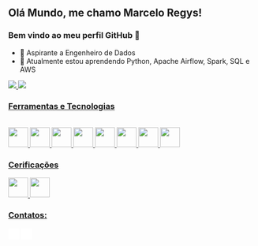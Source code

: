 ## Olá Mundo, me chamo Marcelo Regys! 
### Bem vindo ao meu perfil GitHub 👋
<!--
**marceloregys/marceloregys** is a ✨ _special_ ✨ repository because its `README.md` (this file) appears on your GitHub profile.

Here are some ideas to get you started:

- 🔭 I’m currently working on ...
- 🌱 I’m currently learning ...
- 👯 I’m looking to collaborate on ...
- 🤔 I’m looking for help with ...
- 💬 Ask me about ...
- 📫 How to reach me: ...
- 😄 Pronouns: ...
- ⚡ Fun fact: ...
-->

- 🔭 Aspirante a Engenheiro de Dados
- 🌱 Atualmente estou aprendendo Python, Apache Airflow, Spark, SQL e AWS

<div>
  <a href="https://github.com/marceloregys">
    <img loading="lazy" height="180em" src="https://github-readme-stats.vercel.app/api?username=marceloregys&show_icons=true&theme=algolia&include_all_commits=true&count_private=true"/>
  <img loading="lazy" height="180em" src="https://github-readme-stats.vercel.app/api/top-langs/?username=marceloregys&layout=compact&langs_count=8&theme=algolia"/>
</div>

### Ferramentas e Tecnologias
<div style="display: inline_block"><br>
  <img loading="lazy" src="https://cdn.jsdelivr.net/gh/devicons/devicon@latest/icons/python/python-original.svg" width="40" height="40"/>
  <img loading="lazy" src="https://cdn.jsdelivr.net/gh/devicons/devicon@latest/icons/jupyter/jupyter-original-wordmark.svg" width="40" height="40"/>
  <img loading="lazy" src="https://cdn.jsdelivr.net/gh/devicons/devicon@latest/icons/pandas/pandas-original-wordmark.svg" width="40" height="40"/>
  <img loading="lazy" src="https://cdn.jsdelivr.net/gh/devicons/devicon@latest/icons/apachespark/apachespark-original-wordmark.svg" width="40" height="40"/>
  <img loading="lazy" src="https://cdn.jsdelivr.net/gh/devicons/devicon@latest/icons/apacheairflow/apacheairflow-original-wordmark.svg" width="40" height="40"/>
  <img loading="lazy" src="https://cdn.jsdelivr.net/gh/devicons/devicon@latest/icons/postgresql/postgresql-original-wordmark.svg" width="40" height="40"/>
  <img loading="lazy" src="https://cdn.jsdelivr.net/gh/devicons/devicon@latest/icons/amazonwebservices/amazonwebservices-original-wordmark.svg" width="40" height="40"/>
  <img loading="lazy" src="https://cdn.jsdelivr.net/gh/devicons/devicon@latest/icons/docker/docker-original.svg" width="40" height="40"/>
</div>

### Cerificações
<div style="display: inline_block">
  <img loading="lazy" src="https://cdn.jsdelivr.net/gh/devicons/devicon@latest/icons/amazonwebservices/amazonwebservices-original-wordmark.svg" width="40" height="40"/>
  <img loading="lazy" src="https://cdn.jsdelivr.net/gh/devicons/devicon@latest/icons/apacheairflow/apacheairflow-original-wordmark.svg" width="40" height="40"/>
</div>

### Contatos:

<div>
  <a href="https://instagram.com/marceloregys" target="_blank"><img loading="lazy"  width="22px" src="https://github.com/Aakarsh-B/trying-repos/blob/master/insta.svg" target="_blank"></a>
  <a href="https://www.linkedin.com/in/marceloregysgomes" target="_blank"><img loading="lazy" width="22px" src="https://github.com/marceloregys/marceloregys/blob/main/icones/linkedin.svg" target="_blank"></a>   
</div>
